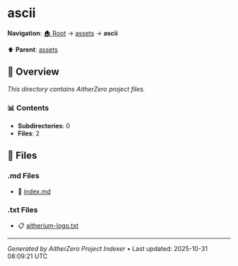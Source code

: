 # ascii

**Navigation**: [🏠 Root](../../index.md) → [assets](../index.md) → **ascii**

⬆️ **Parent**: [assets](../index.md)

## 📖 Overview

*This directory contains AitherZero project files.*

### 📊 Contents

- **Subdirectories**: 0
- **Files**: 2

## 📄 Files

### .md Files

- 📝 [index.md](./index.md)

### .txt Files

- 📋 [aitherium-logo.txt](./aitherium-logo.txt)

---

*Generated by AitherZero Project Indexer* • Last updated: 2025-10-31 08:09:21 UTC

